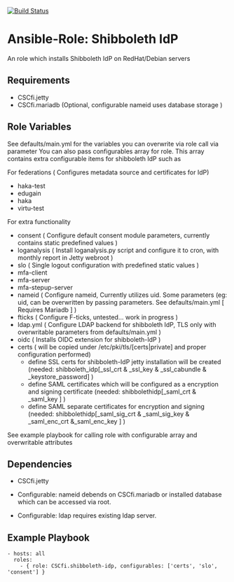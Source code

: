 [![Build Status](https://travis-ci.org/CSCfi/ansible-role-shibboleth-idp.svg?branch=master)](https://travis-ci.org/CSCfi/ansible-role-shibboleth-idp)

Ansible-Role: Shibboleth IdP
=========

An role which installs Shibboleth IdP on RedHat/Debian servers

Requirements
------------

* CSCfi.jetty 
* CSCfi.mariadb (Optional, configurable nameid uses database storage )

Role Variables
--------------

See defaults/main.yml for the variables you can overwrite via role call via parameter
You can also pass configurables array for role. This array contains extra configurable items for shibboleth IdP such as

For federations ( Configures metadata source and certificates for IdP)
* haka-test
* edugain
* haka
* virtu-test

For extra functionality
* consent ( Configure default consent module parameters, currently contains static predefined values )
* loganalysis ( Install loganalysis.py script and configure it to cron, with monthly report in Jetty webroot )
* slo ( Single logout configuration with predefined static values )
* mfa-client
* mfa-server
* mfa-stepup-server
* nameid ( Configure nameid, Currently utilizes uid. Some parameters (eg: uid, can be overwritten by passing parameters. See defaults/main.yml [ Requires Mariadb ] )
* fticks ( Configure F-ticks, untested... work in progress )
* ldap.yml ( Configure LDAP backend for shibboleth IdP, TLS only with overwritable parameters from defaults/main.yml )
* oidc ( Installs OIDC extension for shibboleth-IdP )
* certs ( will be copied under /etc/pki/tls/[certs|private] and proper configuration performed)
  * define SSL certs for shibboleth-IdP jetty installation will be created (needed: shibboleth_idp[_ssl_crt & _ssl_key & _ssl_cabundle & _keystore_password] )
  * define SAML certificates which will be configured as a encryption and signing certificate (needed: shibbolethidp[_saml_crt & _saml_key ] )
  * define SAML separate certificates for encryption and signing (needed: shibbolethidp[_saml_sig_crt & _saml_sig_key & _saml_enc_crt &_saml_enc_key ] )

See example playbook for calling role with configurable array and overwritable attributes

Dependencies
------------

* CSCfi.jetty

* Configurable: nameid debends on CSCfi.mariadb or installed database which can be accessed via root.
* Configurable: ldap requires existing ldap server.

Example Playbook
----------------

    - hosts: all
      roles:
        - { role: CSCfi.shibboleth-idp, configurables: ['certs', 'slo', 'consent'] }
